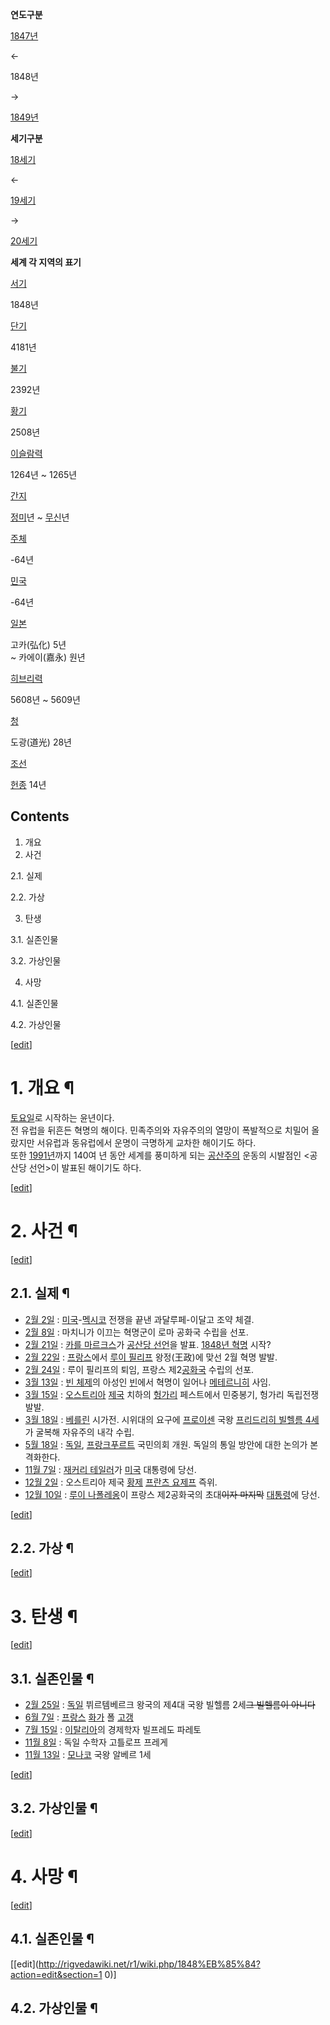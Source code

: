 **연도구분**

[1847년](1847%EB%85%84.md)

←

1848년

→

[1849년](1849%EB%85%84.md)

**세기구분**

[18세기](18%EC%84%B8%EA%B8%B0.md)

←

[19세기](19%EC%84%B8%EA%B8%B0.md)

→

[20세기](20%EC%84%B8%EA%B8%B0.md)

  

**세계 각 지역의 표기**

[서기](%EC%84%9C%EB%A0%A5%EA%B8%B0%EC%9B%90.md)

1848년

[단기](%EB%8B%A8%EA%B8%B0.md)

4181년

[불기](%EB%B6%88%EA%B8%B0.md)

2392년

[황기](%ED%99%A9%EA%B8%B0.md)

2508년

[이슬람력](%EC%9D%B4%EC%8A%AC%EB%9E%8C%EB%A0%A5.md)

1264년 ~ 1265년

[간지](%EA%B0%91%EC%9E%90.md)

[정미](%EC%A0%95%EB%AF%B8.md)년 ~ [무신](%EB%AC%B4%EC%8B%A0.md)년

[주체](%EC%A3%BC%EC%B2%B4%EC%82%AC%EC%83%81.md)

-64년 

[민국](%EC%A4%91%ED%99%94%EB%AF%BC%EA%B5%AD.md)

-64년 

[일본](%EC%9D%BC%EB%B3%B8.md)

고카(弘化) 5년  
~ 카에이(嘉永) 원년

[히브리력](%ED%9E%88%EB%B8%8C%EB%A6%AC%EB%A0%A5.md)

5608년 ~ 5609년

[청](%EC%B2%AD.md)

도광(道光) 28년

[조선](%EC%A1%B0%EC%84%A0.md)

[헌종](%ED%97%8C%EC%A2%85.md) 14년

  

## Contents

    

1. 개요 
2. 사건 
    

2.1. 실제

2.2. 가상

3. 탄생 
    

3.1. 실존인물

3.2. 가상인물

4. 사망 
    

4.1. 실존인물

4.2. 가상인물

[[edit](http://rigvedawiki.net/r1/wiki.php/1848%EB%85%84?action=edit&section=1
)]

# 1. 개요 ¶

[토요일](%ED%86%A0%EC%9A%94%EC%9D%BC.md)로 시작하는 윤년이다.  
전 유럽을 뒤흔든 혁명의 해이다. 민족주의와 자유주의의 열망이 폭발적으로 치밀어 올랐지만 서유럽과 동유럽에서 운명이 극명하게 교차한 해이기도
하다.  
또한 [1991년](1991%EB%85%84.md)까지 140여 년 동안 세계를 풍미하게 되는
[공산주의](%EA%B3%B5%EC%82%B0%EC%A3%BC%EC%9D%98.md) 운동의 시발점인 <공산당 선언>이 발표된 해이기도
하다.

  

[[edit](http://rigvedawiki.net/r1/wiki.php/1848%EB%85%84?action=edit&section=2
)]

# 2. 사건 ¶

[[edit](http://rigvedawiki.net/r1/wiki.php/1848%EB%85%84?action=edit&section=3
)]

## 2.1. 실제 ¶

  * [2월 2일](2%EC%9B%94%202%EC%9D%BC.md) : [미국](%EB%AF%B8%EA%B5%AD.md)-[멕시코](%EB%A9%95%EC%8B%9C%EC%BD%94.md) 전쟁을 끝낸 과달루페-이달고 조약 체결.
  * [2월 8일](2%EC%9B%94%208%EC%9D%BC.md) : 마치니가 이끄는 혁명군이 로마 공화국 수립을 선포.
  * [2월 21일](2%EC%9B%94%2021%EC%9D%BC.md) : [카를 마르크스](%EC%B9%B4%EB%A5%BC%20%EB%A7%88%EB%A5%B4%ED%81%AC%EC%8A%A4.md)가 [공산당 선언](%EA%B3%B5%EC%82%B0%EB%8B%B9%20%EC%84%A0%EC%96%B8.md)을 발표. [1848년 혁명](1848%EB%85%84%20%ED%98%81%EB%AA%85.md) 시작?
  * [2월 22일](2%EC%9B%94%2022%EC%9D%BC.md) : [프랑스](%ED%94%84%EB%9E%91%EC%8A%A4.md)에서 [루이 필리프](%EB%A3%A8%EC%9D%B4%20%ED%95%84%EB%A6%AC%ED%94%84.md) 왕정(王政)에 맞선 2월 혁명 발발.
  * [2월 24일](2%EC%9B%94%2024%EC%9D%BC.md) : 루이 필리프의 퇴임, 프랑스 제2[공화국](%EA%B3%B5%ED%99%94%EA%B5%AD.md) 수립의 선포.
  * [3월 13일](3%EC%9B%94%2013%EC%9D%BC.md) : [빈 체제](%EB%B9%88%20%EC%B2%B4%EC%A0%9C.md)의 아성인 [빈](%EB%B9%88.md)에서 혁명이 일어나 [메테르니히](%EB%A9%94%ED%85%8C%EB%A5%B4%EB%8B%88%ED%9E%88.md) 사임.
  * [3월 15일](3%EC%9B%94%2015%EC%9D%BC.md) : [오스트리아](%EC%98%A4%EC%8A%A4%ED%8A%B8%EB%A6%AC%EC%95%84.md) [제국](%EC%A0%9C%EA%B5%AD.md) 치하의 [헝가리](%ED%97%9D%EA%B0%80%EB%A6%AC.md) 페스트에서 민중봉기, 헝가리 독립전쟁 발발.
  * [3월 18일](3%EC%9B%94%2018%EC%9D%BC.md) : [베를린](%EB%B2%A0%EB%A5%BC%EB%A6%B0.md) 시가전. 시위대의 요구에 [프로이센](%ED%94%84%EB%A1%9C%EC%9D%B4%EC%84%BC.md) 국왕 [프리드리히 빌헬름 4세](%ED%94%84%EB%A6%AC%EB%93%9C%EB%A6%AC%ED%9E%88%20%EB%B9%8C%ED%97%AC%EB%A6%84%204%EC%84%B8.md)가 굴복해 자유주의 내각 수립.
  * [5월 18일](5%EC%9B%94%2018%EC%9D%BC.md) : [독일](%EB%8F%85%EC%9D%BC.md), [프랑크푸르트](%ED%94%84%EB%9E%91%ED%81%AC%ED%91%B8%EB%A5%B4%ED%8A%B8.md) 국민의회 개원. 독일의 통일 방안에 대한 논의가 본격화한다.
  * [11월 7일](11%EC%9B%94%207%EC%9D%BC.md) : [재커리 테일러](%EC%9E%AC%EC%BB%A4%EB%A6%AC%20%ED%85%8C%EC%9D%BC%EB%9F%AC.md)가 [미국](%EB%AF%B8%EA%B5%AD.md) 대통령에 당선.
  * [12월 2일](12%EC%9B%94%202%EC%9D%BC.md) : 오스트리아 제국 [황제](%ED%99%A9%EC%A0%9C.md) [프란츠 요제프](%ED%94%84%EB%9E%80%EC%B8%A0%20%EC%9A%94%EC%A0%9C%ED%94%84.md) 즉위.
  * [12월 10일](12%EC%9B%94%2010%EC%9D%BC.md) : [루이 나폴레옹](%EB%A3%A8%EC%9D%B4%20%EB%82%98%ED%8F%B4%EB%A0%88%EC%98%B9.md)이 프랑스 제2공화국의 초대<del>이자 마지막</del> [대통령](%EB%8C%80%ED%86%B5%EB%A0%B9.md)에 당선.  

[[edit](http://rigvedawiki.net/r1/wiki.php/1848%EB%85%84?action=edit&section=4
)]

## 2.2. 가상 ¶

  

[[edit](http://rigvedawiki.net/r1/wiki.php/1848%EB%85%84?action=edit&section=5
)]

# 3. 탄생 ¶

[[edit](http://rigvedawiki.net/r1/wiki.php/1848%EB%85%84?action=edit&section=6
)]

## 3.1. 실존인물 ¶

  * [2월 25일](2%EC%9B%94%2025%EC%9D%BC.md) : [독일](%EB%8F%85%EC%9D%BC.md) 뷔르템베르크 왕국의 제4대 국왕 빌헬름 2세<del>그 빌헬름이 아니다</del>
  * [6월 7일](6%EC%9B%94%207%EC%9D%BC.md) : [프랑스](%ED%94%84%EB%9E%91%EC%8A%A4.md) [화가](%ED%99%94%EA%B0%80.md) 폴 [고갱](%EA%B3%A0%EA%B0%B1.md)
  * [7월 15일](7%EC%9B%94%2015%EC%9D%BC.md) : [이탈리아](%EC%9D%B4%ED%83%88%EB%A6%AC%EC%95%84.md)의 경제학자 빌프레도 파레토
  * [11월 8일](11%EC%9B%94%208%EC%9D%BC.md) : 독일 수학자 고틀로프 프레게
  * [11월 13일](11%EC%9B%94%2013%EC%9D%BC.md) : [모나코](%EB%AA%A8%EB%82%98%EC%BD%94.md) 국왕 알베르 1세  

[[edit](http://rigvedawiki.net/r1/wiki.php/1848%EB%85%84?action=edit&section=7
)]

## 3.2. 가상인물 ¶

  
  

[[edit](http://rigvedawiki.net/r1/wiki.php/1848%EB%85%84?action=edit&section=8
)]

# 4. 사망 ¶

[[edit](http://rigvedawiki.net/r1/wiki.php/1848%EB%85%84?action=edit&section=9
)]

## 4.1. 실존인물 ¶

[[edit](http://rigvedawiki.net/r1/wiki.php/1848%EB%85%84?action=edit&section=1
0)]

## 4.2. 가상인물 ¶

